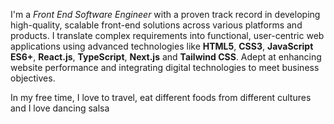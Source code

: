 I'm a _Front End Software Engineer_ with a proven track record in developing high-quality, scalable front-end solutions across various platforms and products. I translate complex requirements into functional, user-centric web applications using advanced technologies like **HTML5**, **CSS3**, **JavaScript ES6+**, **React.js**, **TypeScript**, **Next.js** and **Tailwind CSS**. Adept at enhancing website performance and integrating digital technologies to meet business objectives.

In my free time, I love to travel, eat different foods from different cultures and I love dancing salsa
